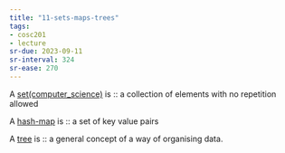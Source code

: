 ```yaml
---
title: "11-sets-maps-trees"
tags: 
- cosc201
- lecture
sr-due: 2023-09-11
sr-interval: 324
sr-ease: 270
---
```


A [set(computer_science)](set(computer_science).md) is :: a collection of elements with no repetition allowed <!--SR:!2022-5-527,9,250-->

A [hash-map](notes/hash-map.md) is :: a set of key value pairs <!--SR:!2022-5-526,8,250-->

A [tree](notes/tree.md) is :: a general concept of a way of organising data. <!--SR:!2022-5-528,10,250-->
